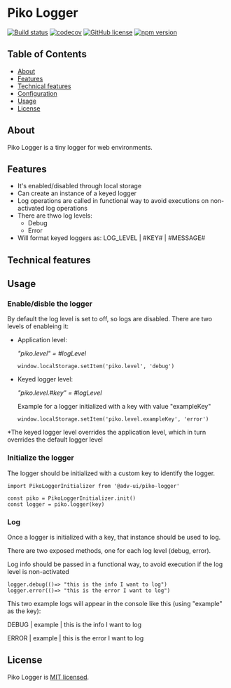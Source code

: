 # Piko Logger

[![Build status](https://travis-ci.org/scm-spain/piko-logger.svg?branch=master)](https://travis-ci.org/scm-spain/piko-logger)
[![codecov](https://codecov.io/gh/scm-spain/piko-logger/branch/master/graph/badge.svg)](https://codecov.io/gh/scm-spain/piko-logger)
[![GitHub license](https://img.shields.io/github/license/scm-spain/piko-logger.svg)](https://github.com/scm-spain/piko-logger/blob/master/LICENSE)
[![npm version](https://img.shields.io/npm/v/@adv-ui/piko-logger.svg)](https://www.npmjs.com/package/@adv-ui/piko-logger)

## Table of Contents

* [About](#about)
* [Features](#features)
* [Technical features](#technical-features)
* [Configuration](#configuration)
* [Usage](#usage)
* [License](#license)


## About

Piko Logger is a tiny logger for web environments. 

## Features

- It's enabled/disabled through local storage
- Can create an instance of a keyed logger
- Log operations are called in functional way to avoid executions on non-activated log operations 
- There are thwo log levels:
    - Debug
    - Error
- Will format keyed loggers as: LOG_LEVEL | #KEY# | #MESSAGE#

## Technical features

## Usage

### Enable/disble the logger
By default the log level is set to off, so logs are disabled.
There are two levels of enableing it:
- Application level: 
    
    *"piko.level" = #logLevel*

    ```code
    window.localStorage.setItem('piko.level', 'debug')
    ```
- Keyed logger level:
    
    *"piko.level.#key" = #logLevel*

    Example for a logger initialized with a key with value "exampleKey"
    ```code
    window.localStorage.setItem('piko.level.exampleKey', 'error')
    ```
*The keyed logger level overrides the application level, which in turn overrides the default logger level

### Initialize the logger
The logger should be initialized with a custom key to identify the logger. 
```code
import PikoLoggerInitializer from '@adv-ui/piko-logger'

const piko = PikoLoggerInitializer.init()
const logger = piko.logger(key)
```

### Log
Once a logger is initialized with a key, that instance should be used to log.

There are two exposed methods, one for each log level (debug, error).

Log info should be passed in a functional way, to avoid execution if the log level is non-activated

```code
logger.debug(()=> "this is the info I want to log")
logger.error(()=> "this is the error I want to log")
```

This two example logs will appear in the console like this (using "example" as the key):

DEBUG | example | this is the info I want to log


ERROR | example | this is the error I want to log

## License
Piko Logger is [MIT licensed](./LICENSE).
